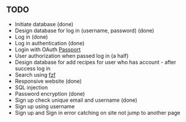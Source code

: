 ## TODO

-   Initiate database (done)
-   Design database for log in (username, password) (done)
-   Log in (done)
-   Log in authentication (done)
-   Login with OAuth [Passport](https://www.passportjs.org/)
-   User authorization when passed log in (a half)
-   Design database for add recipes for user who has account - after success log in
-   Search using [fzf](https://www.npmjs.com/package/fzf)
-   Responsive website (done)
-   SQL injection
-   Password encryption (done)
-   Sign up check unique email and username (done)
-   Sign up using username
-   Sign up and Sign in error catching on site not jump to another page
